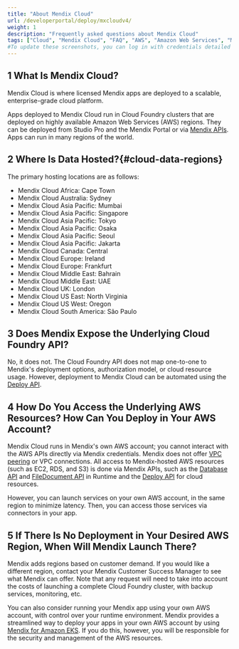```yaml
---
title: "About Mendix Cloud"
url: /developerportal/deploy/mxcloudv4/
weight: 1
description: "Frequently asked questions about Mendix Cloud"
tags: ["Cloud", "Mendix Cloud", "FAQ", "AWS", "Amazon Web Services", "Max file size"]
#To update these screenshots, you can log in with credentials detailed in How to Update Screenshots Using Team Apps.
---
```


## 1 What Is Mendix Cloud?

Mendix Cloud is where licensed Mendix apps are deployed to a scalable, enterprise-grade cloud platform.

Apps deployed to Mendix Cloud run in Cloud Foundry clusters that are deployed on highly available Amazon Web Services (AWS) regions. They can be deployed from Studio Pro and the Mendix Portal or via [Mendix APIs](/apidocs-mxsdk/apidocs/deploy-api/). Apps can run in many regions of the world.

## 2 Where Is Data Hosted?{#cloud-data-regions}

The primary hosting locations are as follows:

* Mendix Cloud Africa: Cape Town
* Mendix Cloud Australia: Sydney
* Mendix Cloud Asia Pacific: Mumbai
* Mendix Cloud Asia Pacific: Singapore
* Mendix Cloud Asia Pacific: Tokyo
* Mendix Cloud Asia Pacific: Osaka
* Mendix Cloud Asia Pacific: Seoul
* Mendix Cloud Asia Pacific: Jakarta
* Mendix Cloud Canada: Central
* Mendix Cloud Europe: Ireland
* Mendix Cloud Europe: Frankfurt
* Mendix Cloud Middle East: Bahrain
* Mendix Cloud Middle East: UAE
* Mendix Cloud UK: London
* Mendix Cloud US East: North Virginia
* Mendix Cloud US West: Oregon
* Mendix Cloud South America: São Paulo

## 3 Does Mendix Expose the Underlying Cloud Foundry API?

No, it does not. The Cloud Foundry API does not map one-to-one to Mendix's deployment options, authorization model, or cloud resource usage. However, deployment to Mendix Cloud can be automated using the [Deploy API](/apidocs-mxsdk/apidocs/deploy-api/).

## 4 How Do You Access the Underlying AWS Resources? How Can You Deploy in Your AWS Account?

Mendix Cloud runs in Mendix's own AWS account; you cannot interact with the AWS APIs directly via Mendix credentials. Mendix does not offer [VPC peering](https://docs.aws.amazon.com/AmazonVPC/latest/PeeringGuide/Welcome.html) or VPC connections. All access to Mendix-hosted AWS resources (such as EC2, RDS, and S3) is done via Mendix APIs, such as the [Database API](https://apidocs.rnd.mendix.com/10/runtime/com/mendix/core/Core.html#createXPathQuery(java.lang.String)) and [FileDocument API](https://apidocs.rnd.mendix.com/10/runtime/com/mendix/core/Core.html#storeFileDocumentContent(com.mendix.systemwideinterfaces.core.IContext,com.mendix.systemwideinterfaces.core.IMendixObject,java.io.InputStream)) in Runtime and the [Deploy API](/apidocs-mxsdk/apidocs/deploy-api/) for cloud resources.

However, you can launch services on your own AWS account, in the same region to minimize latency. Then, you can access those services via connectors in your app.

## 5 If There Is No Deployment in Your Desired AWS Region, When Will Mendix Launch There?

Mendix adds regions based on customer demand. If you would like a different region, contact your Mendix Customer Success Manager to see what Mendix can offer. Note that any request will need to take into account the costs of launching a complete Cloud Foundry cluster, with backup services, monitoring, etc. 

You can also consider running your Mendix app using your own AWS account, with control over your runtime environment. Mendix provides a streamlined way to deploy your apps in your own AWS account by using [Mendix for Amazon EKS](https://aws.amazon.com/solutions/partners/terraform-modules/mendix-eks/). If you do this, however, you will be responsible for the security and management of the AWS resources.
